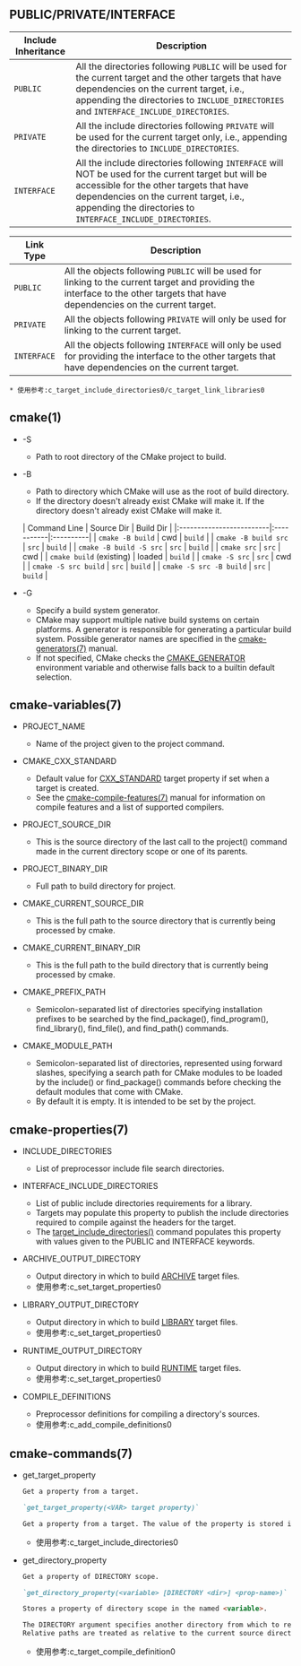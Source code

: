 ## PUBLIC/PRIVATE/INTERFACE

| Include Inheritance | Description                                                                                                                                                                                                                                              |
|---------------------|----------------------------------------------------------------------------------------------------------------------------------------------------------------------------------------------------------------------------------------------------------|
| `PUBLIC`            | All the directories following `PUBLIC` will be used for the current target and the other targets that have dependencies on the current target, i.e., appending the directories to `INCLUDE_DIRECTORIES` and `INTERFACE_INCLUDE_DIRECTORIES`.             |
| `PRIVATE`           | All the include directories following `PRIVATE` will be used for the current target only, i.e., appending the directories to `INCLUDE_DIRECTORIES`.                                                                                                      |
| `INTERFACE`         | All the include directories following `INTERFACE` will NOT be used for the current target but will be accessible for the other targets that have dependencies on the current target, i.e., appending the directories to `INTERFACE_INCLUDE_DIRECTORIES`. |

| Link Type   | Description                                                                                                                                                                      |
|-------------|----------------------------------------------------------------------------------------------------------------------------------------------------------------------------------|
| `PUBLIC`    | All the objects following `PUBLIC` will be used for linking to the current target and providing the interface to the other targets that have dependencies on the current target. |
| `PRIVATE`   | All the objects following `PRIVATE` will only be used for linking to the current target.                                                                                         |
| `INTERFACE` | All the objects following `INTERFACE` will only be used for providing the interface to the other targets that have dependencies on the current target.                           |

    * 使用参考:c_target_include_directories0/c_target_link_libraries0

## cmake(1)

* -S <path-to-source>
    * Path to root directory of the CMake project to build.

* -B <path-to-build>
    * Path to directory which CMake will use as the root of build directory.
    * If the directory doesn't already exist CMake will make it. If the directory doesn't already exist CMake will make it.

  | Command Line             | Source Dir | Build Dir |
                |:-------------------------|:-----------|:----------|
  | `cmake -B build`         | cwd        | `build`   |
  | `cmake -B build src`     | `src`      | `build`   |
  | `cmake -B build -S src`  | `src`      | `build`   |
  | `cmake src`              | `src`      | cwd       |
  | `cmake build` (existing) | loaded     | `build`   |
  | `cmake -S src`           | `src`      | cwd       |
  | `cmake -S src build`     | `src`      | `build`   |
  | `cmake -S src -B build`  | `src`      | `build`   |

* -G <generator-name>
    * Specify a build system generator.
    * CMake may support multiple native build systems on certain platforms. A generator is responsible for generating a
      particular build system. Possible generator names are specified in the [cmake-generators(7)](https://cmake.org/cmake/help/latest/manual/cmake-generators.7.html#manual:cmake-generators(7))
      manual.
    * If not specified, CMake checks the [CMAKE_GENERATOR](https://cmake.org/cmake/help/latest/envvar/CMAKE_GENERATOR.html#envvar:CMAKE_GENERATOR) environment variable and otherwise falls back to a builtin default selection.

## cmake-variables(7)

* PROJECT_NAME
    * Name of the project given to the project command.

* CMAKE_CXX_STANDARD
    * Default value for [CXX_STANDARD](https://cmake.org/cmake/help/latest/prop_tgt/CXX_STANDARD.html#prop_tgt:CXX_STANDARD) target property if set when a target is created.
    * See the [cmake-compile-features(7)](https://cmake.org/cmake/help/latest/manual/cmake-compile-features.7.html#manual:cmake-compile-features(7)) manual for information on compile features and a list of supported compilers.

* PROJECT_SOURCE_DIR
    * This is the source directory of the last call to the project() command made in the current directory scope or one of its parents.

* PROJECT_BINARY_DIR
    * Full path to build directory for project.

* CMAKE_CURRENT_SOURCE_DIR
    * This is the full path to the source directory that is currently being processed by cmake.

* CMAKE_CURRENT_BINARY_DIR
    * This is the full path to the build directory that is currently being processed by cmake.

* CMAKE_PREFIX_PATH
    * Semicolon-separated list of directories specifying installation prefixes to be searched by the find_package(), find_program(), find_library(), find_file(), and find_path() commands.

* CMAKE_MODULE_PATH
    * Semicolon-separated list of directories, represented using forward slashes, specifying a search path for CMake modules to be loaded by the include() or find_package() commands before checking the default modules that come with CMake. 
    * By default it is empty. It is intended to be set by the project.

## cmake-properties(7)

* INCLUDE_DIRECTORIES
    * List of preprocessor include file search directories.

* INTERFACE_INCLUDE_DIRECTORIES
    * List of public include directories requirements for a library.
    * Targets may populate this property to publish the include directories required to compile against the headers for the target.
    * The [target_include_directories()](https://cmake.org/cmake/help/latest/command/target_include_directories.html#command:target_include_directories) command populates this property with values given to the PUBLIC and INTERFACE keywords.

* ARCHIVE_OUTPUT_DIRECTORY
    * Output directory in which to build [ARCHIVE](https://cmake.org/cmake/help/latest/prop_tgt/ARCHIVE_OUTPUT_DIRECTORY.html#prop_tgt:ARCHIVE_OUTPUT_DIRECTORY) target files.
    * 使用参考:c_set_target_properties0

* LIBRARY_OUTPUT_DIRECTORY
    * Output directory in which to build [LIBRARY](https://cmake.org/cmake/help/latest/manual/cmake-buildsystem.7.html#library-output-artifacts) target files.
    * 使用参考:c_set_target_properties0

* RUNTIME_OUTPUT_DIRECTORY
    * Output directory in which to build [RUNTIME](https://cmake.org/cmake/help/latest/manual/cmake-buildsystem.7.html#runtime-output-artifacts) target files.
    * 使用参考:c_set_target_properties0

* COMPILE_DEFINITIONS
  * Preprocessor definitions for compiling a directory's sources.
  * 使用参考:c_add_compile_definitions0

## cmake-commands(7)

* get_target_property
    ```markdown
  Get a property from a target.
  
  `get_target_property(<VAR> target property)`
  
  Get a property from a target. The value of the property is stored in the variable <VAR>.
    ```

  * 使用参考:c_target_include_directories0


* get_directory_property
  ```markdown
  Get a property of DIRECTORY scope.
  
  `get_directory_property(<variable> [DIRECTORY <dir>] <prop-name>)`
  
  Stores a property of directory scope in the named <variable>.
  
  The DIRECTORY argument specifies another directory from which to retrieve the property value instead of the current directory. 
  Relative paths are treated as relative to the current source directory. 
  ```
  * 使用参考:c_target_compile_definition0
